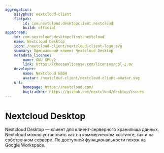 ```yaml
---
aggregation:
    sisyphus: nextcloud-client
    flatpak:
        id: com.nextcloud.desktopclient.nextcloud
        build: official
appstream:
    id: com.nextcloud.desktopclient.nextcloud
    name: Nextcloud Desktop
    icon: /nextcloud-client/nextcloud-client-logo.svg
    summary: Официальный клиент Nextcloud Desktop
    metadata_license:
        name: GNU GPLv2
        link: https://choosealicense.com/licenses/gpl-2.0/
    developer:
        name: Nextcloud GmbH
        avatar: /nextcloud-client/nextcloud-client-avatar.svg
    url:
        homepage: https://nextcloud.com/
        bugtracker: https://github.com/nextcloud/desktop/issues
---
```


# Nextcloud Desktop

Nextcloud Desktop — клиент для клиент-серверного хранилища данных. Nextcloud можно установить как на коммерческом хостинге, так и на собственном сервере. По доступной функциональности похож на Google Workspace.

<!--@include: @apps/_parts/install/content-repo.md-->
<!--@include: @apps/_parts/install/content-flatpak.md-->
